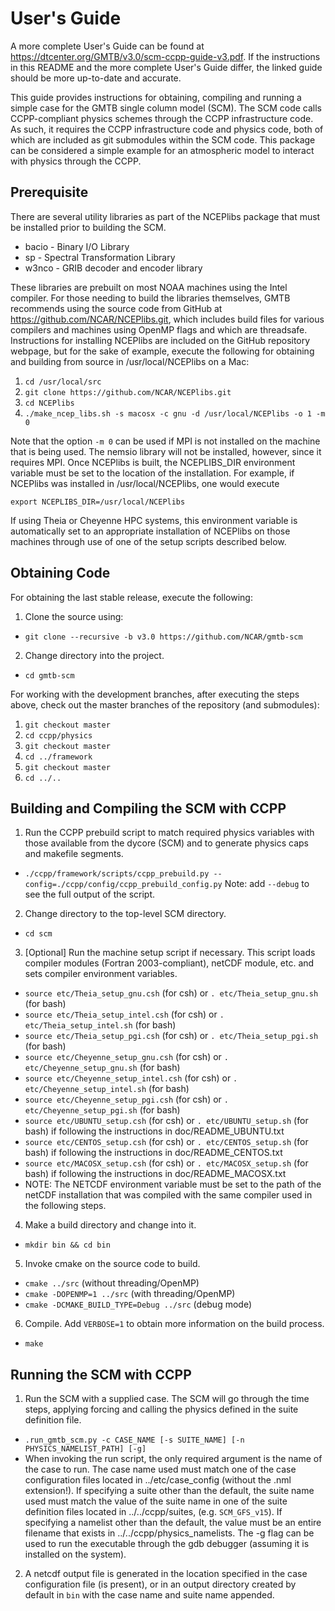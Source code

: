 # User's Guide

A more complete User's Guide can be found at https://dtcenter.org/GMTB/v3.0/scm-ccpp-guide-v3.pdf. If the instructions in this README and the more complete User's Guide differ, the linked guide should be more up-to-date and accurate.

This guide provides instructions for obtaining, compiling and running a simple
case for the GMTB single column model (SCM). The SCM code calls CCPP-compliant
physics schemes through the CCPP infrastructure code. As such, it requires the
CCPP infrastructure code and physics code, both of which are included as git
submodules within the SCM code. This package can be considered a simple example
for an atmospheric model to interact with physics through the CCPP.

## Prerequisite
There are several utility libraries as part of the NCEPlibs package that must be installed prior to building the SCM.
* bacio - Binary I/O Library
* sp - Spectral Transformation Library
* w3nco - GRIB decoder and encoder library

These libraries are prebuilt on most NOAA machines using the Intel compiler. For those needing to build the libraries themselves, GMTB recommends using the source code from GitHub at https://github.com/NCAR/NCEPlibs.git, which includes build files for various compilers and machines using OpenMP flags and which are threadsafe. Instructions for installing NCEPlibs are included on the GitHub repository webpage, but for the sake of example, execute the following for obtaining and building from source in /usr/local/NCEPlibs on a Mac:
1. `cd /usr/local/src`
2. `git clone https://github.com/NCAR/NCEPlibs.git`
3. `cd NCEPlibs`
4. `./make_ncep_libs.sh -s macosx -c gnu -d /usr/local/NCEPlibs -o 1 -m 0`

Note that the option `-m 0` can be used if MPI is not installed on the machine that is being used. The nemsio library will not be installed, however, since it requires MPI. Once NCEPlibs is built, the NCEPLIBS_DIR environment variable must be set to the location of the installation. For example, if NCEPlibs was installed in /usr/local/NCEPlibs, one would execute

`export NCEPLIBS_DIR=/usr/local/NCEPlibs`

If using Theia or Cheyenne HPC systems, this environment variable is automatically set to an appropriate installation of NCEPlibs on those machines through use of one of the setup scripts described below.

## Obtaining Code

For obtaining the last stable release, execute the following:

1. Clone the source using:
  * `git clone --recursive -b v3.0 https://github.com/NCAR/gmtb-scm`
2. Change directory into the project.
  * `cd gmtb-scm`

For working with the development branches, after executing the steps above, check out the master branches of the repository (and submodules):

1. `git checkout master`
2. `cd ccpp/physics`
3. `git checkout master`
4. `cd ../framework`
5. `git checkout master`
6. `cd ../..`

## Building and Compiling the SCM with CCPP
1. Run the CCPP prebuild script to match required physics variables with those
available from the dycore (SCM) and to generate physics caps and makefile
segments.
  * `./ccpp/framework/scripts/ccpp_prebuild.py --config=./ccpp/config/ccpp_prebuild_config.py`
  Note: add `--debug` to see the full output of the script.
2. Change directory to the top-level SCM directory.
  * `cd scm`
3. [Optional] Run the machine setup script if necessary. This script loads
compiler modules (Fortran 2003-compliant), netCDF module, etc. and sets
compiler environment variables.
  * `source etc/Theia_setup_gnu.csh` (for csh) or `. etc/Theia_setup_gnu.sh` (for bash)
  * `source etc/Theia_setup_intel.csh` (for csh) or `. etc/Theia_setup_intel.sh` (for bash)
  * `source etc/Theia_setup_pgi.csh` (for csh) or `. etc/Theia_setup_pgi.sh` (for bash)
  * `source etc/Cheyenne_setup_gnu.csh` (for csh) or `. etc/Cheyenne_setup_gnu.sh` (for bash)
  * `source etc/Cheyenne_setup_intel.csh` (for csh) or `. etc/Cheyenne_setup_intel.sh` (for bash)
  * `source etc/Cheyenne_setup_pgi.csh` (for csh) or `. etc/Cheyenne_setup_pgi.sh` (for bash)
  * `source etc/UBUNTU_setup.csh` (for csh) or `. etc/UBUNTU_setup.sh` (for bash) if following the instructions in doc/README_UBUNTU.txt
  * `source etc/CENTOS_setup.csh` (for csh) or `. etc/CENTOS_setup.sh` (for bash) if following the instructions in doc/README_CENTOS.txt
  * `source etc/MACOSX_setup.csh` (for csh) or `. etc/MACOSX_setup.sh` (for bash) if following the instructions in doc/README_MACOSX.txt
  * NOTE: The NETCDF environment variable must be set to the path of the netCDF installation that was compiled with the same compiler used in the following steps.
4. Make a build directory and change into it.
  * `mkdir bin && cd bin`
5. Invoke cmake on the source code to build.
  * `cmake ../src` (without threading/OpenMP)
  * `cmake -DOPENMP=1 ../src` (with threading/OpenMP)
  * `cmake -DCMAKE_BUILD_TYPE=Debug ../src` (debug mode)
6. Compile. Add `VERBOSE=1` to obtain more information on the build process.
  * `make`

## Running the SCM with CCPP
1. Run the SCM with a supplied case. The SCM will go through the time
 steps, applying forcing and calling the physics defined in the suite definition
 file.
  * `.run_gmtb_scm.py -c CASE_NAME [-s SUITE_NAME] [-n PHYSICS_NAMELIST_PATH] [-g]`
  * When invoking the run script, the only required argument is the name of the case to run. The case name used must match one of the case configuration files located in ../etc/case_config (without the .nml extension!). If specifying a suite other than the default, the suite name used must match the value of the suite name in one of the suite definition files located in ../../ccpp/suites, (e.g. `SCM_GFS_v15`). If specifying a namelist other than the default, the value must be an entire filename that exists in ../../ccpp/physics_namelists. The -g flag can be used to run the executable through the gdb debugger (assuming it is installed on the system).
2. A netcdf output file is generated in the location specified in the case
configuration file (is present), or in an output directory created by default in `bin` with the case name and suite name appended.
